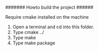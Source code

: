 #######  Howto build the project  ######

Require cmake installed on the machine


1) Open a terminal and cd into this folder.
2) Type cmake ../
3) Type make
4) Type make package

